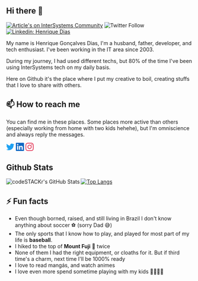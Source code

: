 ## Hi there 👋 

[![Article's on InterSystems Community](https://img.shields.io/badge/My%20Articles-InterSystems%20Community-blue)](https://community.intersystems.com/user/32411/posts?filter=articles)
![Twitter Follow](https://img.shields.io/twitter/follow/diashenrique?style=social)
[![Linkedin: Henrique Dias](https://img.shields.io/badge/-Henrique%20Dias-blue?style=flat-square&logo=Linkedin&logoColor=white&link=https://www.linkedin.com/in/diashenrique/)](https://www.linkedin.com/in/diashenrique/)

My name is Henrique Gonçalves Dias, I'm a husband, father, developer, and tech enthusiast. I've been working in the IT area since 2003.

During my journey, I had used different techs, but 80% of the time I've been using InterSystems tech on my daily basis.

Here on Github it's the place where I put my creative to boil, creating stuffs that I love to share with others.

## 📫 How to reach me

You can find me in these places. Some places more active than others (especially working from home with two kids hehehe), but I'm omniscience and always reply the messages.

[<svg id="twitter-svg" role="img" width="22px" fill="#1DA1F2" viewBox="0 0 24 24" xmlns="http://www.w3.org/2000/svg"><path d="M23.953 4.57a10 10 0 01-2.825.775 4.958 4.958 0 002.163-2.723c-.951.555-2.005.959-3.127 1.184a4.92 4.92 0 00-8.384 4.482C7.69 8.095 4.067 6.13 1.64 3.162a4.822 4.822 0 00-.666 2.475c0 1.71.87 3.213 2.188 4.096a4.904 4.904 0 01-2.228-.616v.06a4.923 4.923 0 003.946 4.827 4.996 4.996 0 01-2.212.085 4.936 4.936 0 004.604 3.417 9.867 9.867 0 01-6.102 2.105c-.39 0-.779-.023-1.17-.067a13.995 13.995 0 007.557 2.209c9.053 0 13.998-7.496 13.998-13.985 0-.21 0-.42-.015-.63A9.935 9.935 0 0024 4.59z"></path></svg>][twitter]
[<svg id="linkedin-svg" role="img" width="22px" fill="#0A66C2" viewBox="0 0 24 24" xmlns="http://www.w3.org/2000/svg"><path d="M20.447 20.452h-3.554v-5.569c0-1.328-.027-3.037-1.852-3.037-1.853 0-2.136 1.445-2.136 2.939v5.667H9.351V9h3.414v1.561h.046c.477-.9 1.637-1.85 3.37-1.85 3.601 0 4.267 2.37 4.267 5.455v6.286zM5.337 7.433c-1.144 0-2.063-.926-2.063-2.065 0-1.138.92-2.063 2.063-2.063 1.14 0 2.064.925 2.064 2.063 0 1.139-.925 2.065-2.064 2.065zm1.782 13.019H3.555V9h3.564v11.452zM22.225 0H1.771C.792 0 0 .774 0 1.729v20.542C0 23.227.792 24 1.771 24h20.451C23.2 24 24 23.227 24 22.271V1.729C24 .774 23.2 0 22.222 0h.003z"></path></svg>][linkedin]
[<svg id="instagram-svg" role="img" width="22px" fill="#E4405F" viewBox="0 0 24 24" xmlns="http://www.w3.org/2000/svg"><path d="M12 0C8.74 0 8.333.015 7.053.072 5.775.132 4.905.333 4.14.63c-.789.306-1.459.717-2.126 1.384S.935 3.35.63 4.14C.333 4.905.131 5.775.072 7.053.012 8.333 0 8.74 0 12s.015 3.667.072 4.947c.06 1.277.261 2.148.558 2.913.306.788.717 1.459 1.384 2.126.667.666 1.336 1.079 2.126 1.384.766.296 1.636.499 2.913.558C8.333 23.988 8.74 24 12 24s3.667-.015 4.947-.072c1.277-.06 2.148-.262 2.913-.558.788-.306 1.459-.718 2.126-1.384.666-.667 1.079-1.335 1.384-2.126.296-.765.499-1.636.558-2.913.06-1.28.072-1.687.072-4.947s-.015-3.667-.072-4.947c-.06-1.277-.262-2.149-.558-2.913-.306-.789-.718-1.459-1.384-2.126C21.319 1.347 20.651.935 19.86.63c-.765-.297-1.636-.499-2.913-.558C15.667.012 15.26 0 12 0zm0 2.16c3.203 0 3.585.016 4.85.071 1.17.055 1.805.249 2.227.415.562.217.96.477 1.382.896.419.42.679.819.896 1.381.164.422.36 1.057.413 2.227.057 1.266.07 1.646.07 4.85s-.015 3.585-.074 4.85c-.061 1.17-.256 1.805-.421 2.227-.224.562-.479.96-.899 1.382-.419.419-.824.679-1.38.896-.42.164-1.065.36-2.235.413-1.274.057-1.649.07-4.859.07-3.211 0-3.586-.015-4.859-.074-1.171-.061-1.816-.256-2.236-.421-.569-.224-.96-.479-1.379-.899-.421-.419-.69-.824-.9-1.38-.165-.42-.359-1.065-.42-2.235-.045-1.26-.061-1.649-.061-4.844 0-3.196.016-3.586.061-4.861.061-1.17.255-1.814.42-2.234.21-.57.479-.96.9-1.381.419-.419.81-.689 1.379-.898.42-.166 1.051-.361 2.221-.421 1.275-.045 1.65-.06 4.859-.06l.045.03zm0 3.678c-3.405 0-6.162 2.76-6.162 6.162 0 3.405 2.76 6.162 6.162 6.162 3.405 0 6.162-2.76 6.162-6.162 0-3.405-2.76-6.162-6.162-6.162zM12 16c-2.21 0-4-1.79-4-4s1.79-4 4-4 4 1.79 4 4-1.79 4-4 4zm7.846-10.405c0 .795-.646 1.44-1.44 1.44-.795 0-1.44-.646-1.44-1.44 0-.794.646-1.439 1.44-1.439.793-.001 1.44.645 1.44 1.439z"></path></svg>][instagram]


## Github Stats

<img align="left" alt="codeSTACKr's GitHub Stats" src="https://github-readme-stats.diashenrique.vercel.app/api?username=diashenrique&show_icons=true&hide_border=true&count_private=true&include_all_commits=true" />

[![Top Langs](https://github-readme-stats.diashenrique.vercel.app/api/top-langs/?username=diashenrique&hide=css,scss,javascript,html&langs_count=10&layout=compact)](https://github.com/diashenrique/github-readme-stats)

## ⚡ Fun facts

- Even though borned, raised, and still living in Brazil I don't know anything about soccer ⚽️  (sorry Dad 😅)
- The only sports that I know how to play, and played for most part of my life is **baseball**.
- I hiked to the top of **Mount Fuji** 🗻 twice
- None of them I had the right equipment, or cloaths for it. But if third time's a charm, next time I'll be 1000% ready
- I love to read mangás, and watch animes
- I love even more spend sometime playing with my kids 👦🏻👧🏻

[linkedin]: https://www.linkedin.com/in/diashenrique/
[openexchange]: https://openexchange.intersystems.com/user/Henrique%20Gonçalves%20Dias/XeIFAGhsaBMOJPRLEckuZ8bSE
[community]: https://community.intersystems.com/user/henrique-dias-2
[twitter]: http://twitter.com/diashenrique
[articles]: https://community.intersystems.com/user/32411/posts?filter=articles
[instagram]: https://www.instagram.com/diashenrique/